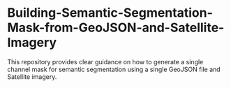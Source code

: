 # Building-Semantic-Segmentation-Mask-from-GeoJSON-and-Satellite-Imagery
This repository provides clear guidance on how to generate a single channel mask for semantic segmentation using a single GeoJSON file and Satellite imagery. 
